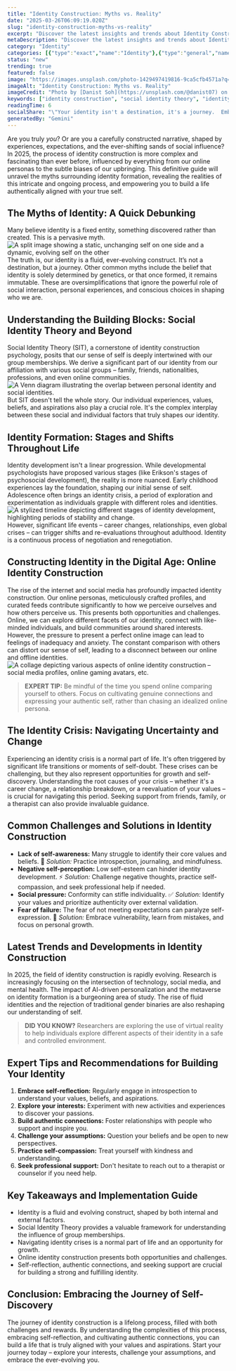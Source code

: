 ```yaml
---
title: "Identity Construction: Myths vs. Reality"
date: "2025-03-26T06:09:19.020Z"
slug: "identity-construction-myths-vs-reality"
excerpt: "Discover the latest insights and trends about Identity Construction. This comprehensive guide covers everything you need to know about Identity Construction in 2025."
metaDescription: "Discover the latest insights and trends about Identity Construction. This comprehensive guide covers everything you need to know about Identity Constructio..."
category: "Identity"
categories: [{"type":"exact","name":"Identity"},{"type":"general","name":"Social Sciences"},{"type":"medium","name":"Social Psychology"},{"type":"specific","name":"Self-Perception"},{"type":"niche","name":"Online Self-Presentation"}]
status: "new"
trending: true
featured: false
image: "https://images.unsplash.com/photo-1429497419816-9ca5cfb4571a?q=85&w=1200&fit=max&fm=webp&auto=compress"
imageAlt: "Identity Construction: Myths vs. Reality"
imageCredit: "Photo by [Danist Soh](https://unsplash.com/@danist07) on Unsplash"
keywords: ["identity construction", "social identity theory", "identity formation", "constructing identity", "self identity development", "how to build your identity", "identity crisis", "identity construction psychology", "identity development stages", "online identity construction"]
readingTime: 6
socialShare: "\"Your identity isn't a destination, it's a journey.  Embrace the constant evolution, the unexpected detours, and the beautiful messiness of becoming who you truly are.\""
generatedBy: "Gemini"
---
```




Are you truly *you*?  Or are you a carefully constructed narrative, shaped by experiences, expectations, and the ever-shifting sands of social influence?  In 2025, the process of identity construction is more complex and fascinating than ever before, influenced by everything from our online personas to the subtle biases of our upbringing. This definitive guide will unravel the myths surrounding identity formation, revealing the realities of this intricate and ongoing process, and empowering you to build a life authentically aligned with your true self.

##  The Myths of Identity: A Quick Debunking

Many believe identity is a fixed entity, something discovered rather than created.  This is a pervasive myth. ![A split image showing a static, unchanging self on one side and a dynamic, evolving self on the other](https://images.unsplash.com/photo-1710002581130-8412bb50b02d?q=85&w=1200&fit=max&fm=webp&auto=compress)  The truth is, our identity is a fluid, ever-evolving construct.  It’s not a destination, but a journey.  Other common myths include the belief that identity is solely determined by genetics, or that once formed, it remains immutable.  These are oversimplifications that ignore the powerful role of social interaction, personal experiences, and conscious choices in shaping who we are.

## Understanding the Building Blocks: Social Identity Theory and Beyond

Social Identity Theory (SIT), a cornerstone of identity construction psychology, posits that our sense of self is deeply intertwined with our group memberships.  We derive a significant part of our identity from our affiliation with various social groups – family, friends, nationalities, professions, and even online communities.  ![A Venn diagram illustrating the overlap between personal identity and social identities.](https://images.unsplash.com/photo-1454165804606-c3d57bc86b40?q=85&w=1200&fit=max&fm=webp&auto=compress) But SIT doesn't tell the whole story.  Our individual experiences, values, beliefs, and aspirations also play a crucial role.  It's the complex interplay between these social and individual factors that truly shapes our identity.

## Identity Formation: Stages and Shifts Throughout Life

Identity development isn't a linear progression.  While developmental psychologists have proposed various stages (like Erikson's stages of psychosocial development), the reality is more nuanced.  Early childhood experiences lay the foundation, shaping our initial sense of self.  Adolescence often brings an identity crisis, a period of exploration and experimentation as individuals grapple with different roles and identities.  ![A stylized timeline depicting different stages of identity development, highlighting periods of stability and change.](https://images.unsplash.com/photo-1541888946425-d81bb19240f5?q=85&w=1200&fit=max&fm=webp&auto=compress)  However, significant life events – career changes, relationships, even global crises – can trigger shifts and re-evaluations throughout adulthood.  Identity is a continuous process of negotiation and renegotiation.

## Constructing Identity in the Digital Age: Online Identity Construction

The rise of the internet and social media has profoundly impacted identity construction.  Our online personas, meticulously crafted profiles, and curated feeds contribute significantly to how we perceive ourselves and how others perceive us.  This presents both opportunities and challenges.  Online, we can explore different facets of our identity, connect with like-minded individuals, and build communities around shared interests.  However, the pressure to present a perfect online image can lead to feelings of inadequacy and anxiety.  The constant comparison with others can distort our sense of self, leading to a disconnect between our online and offline identities.  ![A collage depicting various aspects of online identity construction – social media profiles, online gaming avatars, etc.](https://images.unsplash.com/photo-1489514354504-1653aa90e34e?q=85&w=1200&fit=max&fm=webp&auto=compress)

> **EXPERT TIP:**  Be mindful of the time you spend online comparing yourself to others.  Focus on cultivating genuine connections and expressing your authentic self, rather than chasing an idealized online persona.

##  The Identity Crisis: Navigating Uncertainty and Change

Experiencing an identity crisis is a normal part of life.  It's often triggered by significant life transitions or moments of self-doubt.  These crises can be challenging, but they also represent opportunities for growth and self-discovery.  Understanding the root causes of your crisis – whether it's a career change, a relationship breakdown, or a reevaluation of your values – is crucial for navigating this period.  Seeking support from friends, family, or a therapist can also provide invaluable guidance.

##  Common Challenges and Solutions in Identity Construction

*   **Lack of self-awareness:**  Many struggle to identify their core values and beliefs.  🔑 *Solution:* Practice introspection, journaling, and mindfulness.
*   **Negative self-perception:**  Low self-esteem can hinder identity development. ⚡ *Solution:* Challenge negative thoughts, practice self-compassion, and seek professional help if needed.
*   **Social pressure:**  Conformity can stifle individuality. ✅ *Solution:* Identify your values and prioritize authenticity over external validation.
*   **Fear of failure:**  The fear of not meeting expectations can paralyze self-expression. 🎯 *Solution:* Embrace vulnerability, learn from mistakes, and focus on personal growth.

## Latest Trends and Developments in Identity Construction

In 2025, the field of identity construction is rapidly evolving.  Research is increasingly focusing on the intersection of technology, social media, and mental health.  The impact of AI-driven personalization and the metaverse on identity formation is a burgeoning area of study.  The rise of fluid identities and the rejection of traditional gender binaries are also reshaping our understanding of self.

> **DID YOU KNOW?**  Researchers are exploring the use of virtual reality to help individuals explore different aspects of their identity in a safe and controlled environment.

## Expert Tips and Recommendations for Building Your Identity

1. **Embrace self-reflection:** Regularly engage in introspection to understand your values, beliefs, and aspirations.
2. **Explore your interests:** Experiment with new activities and experiences to discover your passions.
3. **Build authentic connections:** Foster relationships with people who support and inspire you.
4. **Challenge your assumptions:** Question your beliefs and be open to new perspectives.
5. **Practice self-compassion:** Treat yourself with kindness and understanding.
6. **Seek professional support:** Don't hesitate to reach out to a therapist or counselor if you need help.

## Key Takeaways and Implementation Guide

*   Identity is a fluid and evolving construct, shaped by both internal and external factors.
*   Social Identity Theory provides a valuable framework for understanding the influence of group memberships.
*   Navigating identity crises is a normal part of life and an opportunity for growth.
*   Online identity construction presents both opportunities and challenges.
*   Self-reflection, authentic connections, and seeking support are crucial for building a strong and fulfilling identity.

## Conclusion: Embracing the Journey of Self-Discovery

The journey of identity construction is a lifelong process, filled with both challenges and rewards.  By understanding the complexities of this process, embracing self-reflection, and cultivating authentic connections, you can build a life that is truly aligned with your values and aspirations.  Start your journey today – explore your interests, challenge your assumptions, and embrace the ever-evolving you.

